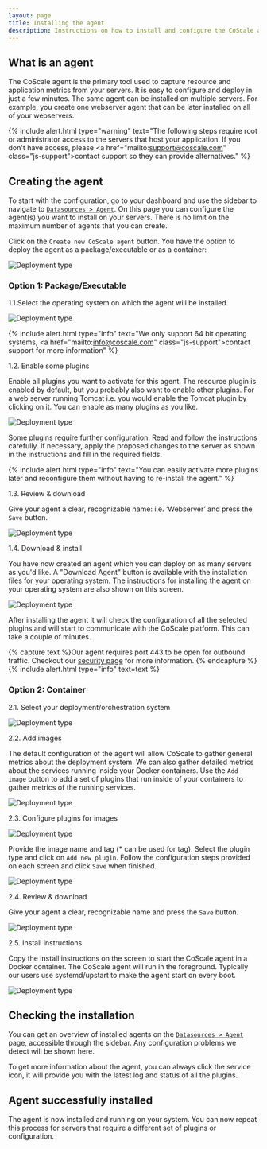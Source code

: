 ```yaml
---
layout: page
title: Installing the agent
description: Instructions on how to install and configure the CoScale agent.
---
```


## What is an agent
The CoScale agent is the primary tool used to capture resource and application metrics from your servers. It is easy to configure and deploy in just a few minutes. The same agent can be installed on multiple servers. For example, you create one webserver agent that can be later installed on all of your webservers.

{% include alert.html type="warning" text="The following steps require root or administrator access to the servers that host your application. If you don't have access, please <a href=\"mailto:support@coscale.com\" class=\"js-support\">contact support</a> so they can provide alternatives." %}

## Creating the agent
To start with the configuration, go to your dashboard and use the sidebar to navigate to <a href="http://app.coscale.com" db-href="/datasources/agents/" class="js-dashboard-link">`Datasources > Agent`</a>. On this page you can  configure the agent(s) you want to install on your servers. There is no limit on the maximum number of agents that you can create.

Click on the `Create new CoScale agent` button. You have the option to deploy the agent as a package/executable or as a container:

<img alt="Deployment type" src="{{ site.baseurl }}/gfx/agent/install/01-deployment-type.png" style="img-responsive"/>

### Option 1: Package/Executable

1.1.Select the operating system on which the agent will be installed.

<img alt="Deployment type" src="{{ site.baseurl }}/gfx/agent/install/02-operating-system.png" style="img-responsive"/>

{% include alert.html type="info" text="We only support 64 bit operating systems, <a href=\"mailto:info@coscale.com\" class=\"js-support\">contact support</a> for more information" %}


1.2. Enable some plugins

Enable all plugins you want to activate for this agent. The resource plugin is enabled by default, but you probably also want to enable other plugins. For a web server running Tomcat i.e. you would enable the Tomcat plugin by clicking on it. You can enable as many plugins as you like.

<img alt="Deployment type" src="{{ site.baseurl }}/gfx/agent/install/03-plugins.png" style="img-responsive"/>

Some plugins require further configuration. Read and follow the instructions carefully.
If necessary, apply the proposed changes to the server as shown in the instructions and fill in the required fields.

{% include alert.html type="info" text="You can easily activate more plugins later and reconfigure them without having to re-install the agent." %}

1.3. Review & download

Give your agent a clear, recognizable name: i.e. ‘Webserver’ and press the `Save` button.

<img alt="Deployment type" src="{{ site.baseurl }}/gfx/agent/install/04-agent-name.png" style="img-responsive"/>

1.4. Download & install

You have now created an agent which you can deploy on as many servers as you'd like. A "Download Agent" button is available with the installation files for your operating system. The instructions for installing the agent on your operating system are also shown on this screen.

<img alt="Deployment type" src="{{ site.baseurl }}/gfx/agent/install/05-download-install.png" style="img-responsive"/>


<!-- INSERT javascript to see installation instructions from /agent/agent-install -->
<!-- Go to [agent install]({{ site.baseurl }}/agent/agent-install) page, to find the install instructions for your operating system. -->

After installing the agent it will check the configuration of all the selected plugins and will start to communicate with the CoScale platform. This can take a couple of minutes.

{% capture text %}Our agent requires port 443 to be open for outbound traffic. Checkout our <a href="{{ site.baseurl }}/advanced/security/">security page</a> for more information. {% endcapture %}
{% include alert.html type="info" text=text %}

### Option 2: Container

2.1. Select your deployment/orchestration system

<img alt="Deployment type" src="{{ site.baseurl }}/gfx/agent/install/06-orchestration.png" style="img-responsive"/>

2.2. Add images

The default configuration of the agent will allow CoScale to gather general metrics about the deployment system. We can also gather detailed metrics about the services running inside your Docker containers. Use the `Add image` button to add a set of plugins that run inside of your containers to gather metrics of the running services.

<img alt="Deployment type" src="{{ site.baseurl }}/gfx/agent/install/07-add-image.png" style="img-responsive"/>

2.3. Configure plugins for images

<img alt="Deployment type" src="{{ site.baseurl }}/gfx/agent/install/08-image.png" style="img-responsive"/>

Provide the image name and tag (* can be used for tag). Select the plugin type and click on `Add new plugin`. Follow the configuration steps provided on each screen and click `Save` when finished.

<img alt="Deployment type" src="{{ site.baseurl }}/gfx/agent/install/09-container-images.png" style="img-responsive"/>

2.4. Review & download

Give your agent a clear, recognizable name and press the `Save` button.

<img alt="Deployment type" src="{{ site.baseurl }}/gfx/agent/install/10-review-download.png" style="img-responsive"/>

2.5. Install instructions

Copy the install instructions on the screen to start the CoScale agent in a Docker container. The CoScale agent will run in the foreground. Typically our users use systemd/upstart to make the agent start on every boot.

<img alt="Deployment type" src="{{ site.baseurl }}/gfx/agent/install/11-download-install.png" style="img-responsive"/>

## Checking the installation

You can get an overview of installed agents on the <a href="http://app.coscale.com" db-href="/datasources/agents/" class="js-dashboard-link">`Datasources > Agent`</a> page, accessible through the sidebar. Any configuration problems we detect will be shown here.

To get more information about the agent, you can always click the service icon, it will provide you with the latest log and status of all the plugins.

## Agent successfully installed

The agent is now installed and running on your system. You can now repeat this process for servers that require a different set of plugins or configuration.
